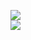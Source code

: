 [![](https://img.shields.io/badge/Made%20With-Github%20Spray-lightgrey.svg?style=for-the-badge&logo=github)](https://github.com/Annihil/github-spray#32703)  
[![](https://i.imgur.com/2DrTn0Z.gif)](https://github.com/Annihil/github-spray)